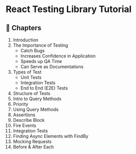 # React Testing Library Tutorial

## 📖 Chapters

1. Introduction
1. The Importance of Testing
   - Catch Bugs
   - Increases Confidence in Application
   - Speeds up QA Time
   - Can Serve as Documentations
1. Types of Test
   - Unit Tests
   - Integration Tests
   - End to End (E2E) Tests
1. Structure of Tests
1. Intro to Query Methods
1. Priority
1. Using Query Methods
1. Assertions
1. Describe Block
1. Fire Events
1. Integration Tests
1. Finding Async Elements with FindBy
1. Mocking Requests
1. Before & After Each
